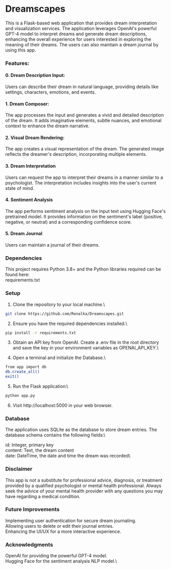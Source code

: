 # Dreamscapes

This is a Flask-based web application that provides dream interpretation and visualization services. The application leverages OpenAI's powerful GPT-4 model to interpret dreams and generate dream descriptions, enhancing the overall experience for users interested in exploring the meaning of their dreams. The users can also maintain a dream journal by using this app.

### Features:

#### 0. Dream Description Input:

Users can describe their dream in natural language, providing details like settings, characters, emotions, and events.

#### 1. Dream Composer:

The app processes the input and generates a vivid and detailed description of the dream. It adds imaginative elements, subtle nuances, and emotional context to enhance the dream narrative.

#### 2. Visual Dream Rendering:

The app creates a visual representation of the dream. The generated image reflects the dreamer's description, incorporating multiple elements.

#### 3. Dream Interpretation
Users can request the app to interpret their dreams in a manner similar to a psychologist. The interpretation includes insights into the user's current state of mind.

#### 4. Sentiment Analysis
The app performs sentiment analysis on the input text using Hugging Face's pretrained model. It provides information on the sentiment's label (positive, negative, or neutral) and a corresponding confidence score.

#### 5. Dream Journal
Users can maintain a journal of their dreams. 

### Dependencies

This project requires Python 3.8+ and the Python libraries required can be found here:\
requirements.txt

### Setup

1. Clone the repository to your local machine.\
```bash
git clone https://github.com/Renalka/Dreamscapes.git
```

2. Ensure you have the required dependencies installed.\
```bash
pip install -r requirements.txt
```

3. Obtain an API key from OpenAI. Create a .env file in the root directory and save the key in your environment variables as OPENAI_API_KEY.\

4. Open a terminal and initialize the Database.\

```bash
from app import db
db.create_all()
exit()
```

5. Run the Flask application:\
```bash
python app.py
```

6. Visit http://localhost:5000 in your web browser.

### Database
The application uses SQLite as the database to store dream entries. The database schema contains the following fields:\

id: Integer, primary key\
content: Text, the dream content\
date: DateTime, the date and time the dream was recorded\

### Disclaimer
This app is not a substitute for professional advice, diagnosis, or treatment provided by a qualified psychologist or mental health professional. Always seek the advice of your mental health provider with any questions you may have regarding a medical condition. 


### Future Improvements
Implementing user authentication for secure dream journaling.\
Allowing users to delete or edit their journal entries.\
Enhancing the UI/UX for a more interactive experience.

### Acknowledgments
OpenAI for providing the powerful GPT-4 model.\
Hugging Face for the sentiment analysis NLP model.\
